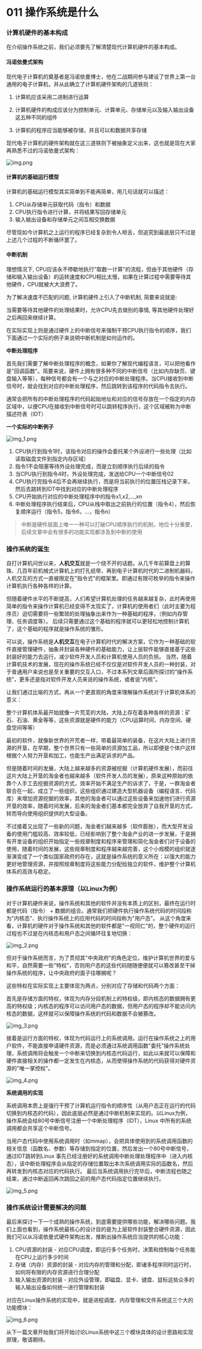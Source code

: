 # 011 操作系统是什么

### 计算机硬件的基本构成

在介绍操作系统之前，我们必须要先了解清楚现代计算机硬件的基本构成。

#### 冯诺依曼式架构

现代电子计算机的奠基者是冯诺依曼博士，他在二战期间参与建设了世界上第一台通用的电子计算机，并从此确立了计算机硬件架构的几道铁则：

1. 计算机应该采用二进制进行运算

2. 计算机硬件的构成应该分为控制单元、计算单元、存储单元以及输入输出设备这五种不同的组件

3. 计算机的程序应当能够被存储，并且可以和数据共享存储

现代电子计算机的硬件架构就在这三道铁则下被抽象定义出来，这也就是现在大家再熟悉不过的冯诺依曼式架构：

![img.png](img.png)

#### 计算机的基础运行模型

计算机的基础运行模型其实简单到不能再简单，用几句话就可以描述：

1. CPU从存储单元获取代码（指令）和数据
2. CPU执行指令进行计算，并将结果写回存储单元
3. 输入输出设备和存储单元之间互相交换数据

尽管现如今计算机之上运行的程序已经复杂到令人咂舌，但追究到最底层只不过是上述几个过程的不断循环罢了。

#### 中断机制

理想情况下, CPU应该永不停歇地执行"取数一计算"的流程，但由于其他硬件（存储和输入输出设备）的运转速度和CPU相比太慢，如果在计算过程中需要等待其他硬件，CPU就被大大浪费了。

为了解决速度不匹配的问题, 计算机硬件上引入了中断机制, 简要来说就是:

当需要等待其他硬件的处理结果时，允许CPU先去做别的事情, 等其他硬件处理好之后再回来继续计算。

在实际实现上则是通过硬件上的中断信号来强制干预CPU执行指令的顺序，我们下面通过一个实际的例子来说明中断机制是如何运作的。

**中断处理程序**

首先我们需要了解中断处理程序的概念，如果你了解现代编程语言，可以把他看作是"回调函数"。简要来说，硬件上拥有很多种不同的中断信号（比如内存缺页、键盘输入等等），每种信号都会有一个与之对应的中断处理程序。当CPU接收到中断信号时，就会找到对应的中断处理程序，然后跳转到该程序的代码指令去执行。

通常会把所有的中断处理程序的代码起始地址和对应的信号存放在一个指定的内存区域中，以便CPU在接收到中断信号时可以跳转程序执行，这个区域被称为中断描述符表（IDT）

**一个实际的中断例子**

![img_1.png](img_1.png)

1. CPU执行到指令1时，该指令对应的操作会委托某个外设进行一些处理（比如读取磁盘文件到指定内存区域）
2. 指令1不会阻塞等待外设处理完成，而是立刻顺序执行后续的指令
3. 当CPU执行到指令4时，外设处理完成，发送给CPU一个中断信号02
4. CPU执行完指令4后不会再继续执行，而是将当前执行的位置压栈记录下来，然后去跳转到IDT中找到对应的中断处理程序
5. CPU开始执行对应的中断处理程序中的指令x1,x2,...,xn
6. 中断处理程序执行结束后，CPU从栈中取出之前执行的位置（指令4），然后恢复顺序运行（指令5，指令6，...，指令n）

> 中断是硬件层面上唯一一种可以打破CPU顺序执行的机制，地位十分重要，后续文章中会有很多的功能实现都涉及到中断的使用

### 操作系统的诞生

自打计算机问世以来，**人机交互**就是一个绕不开的话题。从几千年前算盘上的算珠、几百年前机械式计算机上的打孔纸带，再到电子计算机时代的二进制机器码，人机交互的方式一直被限定在"指令式"的框架里。即通过有限可枚举的指令来操作计算机执行各种各样的计算。

但随着硬件水平的不断提高，人们希望计算机处理的任务越来越复杂，此时再使用简单的指令来操作计算机已经变得不太现实了，计算机的使用者们（此时主要为程序员）迫切需要将一些繁琐的处理抽象出来作为一种基础的程序，（例如内存管理、任务调度等）。
后续只需要通过这个基础的程序就可以更轻松地控制计算机了，这个基础的程序就是操作系统的雏形。

可以说，操作系统是**人机交互**在电子计算机时代的解决方案，它作为一种基础的软件直接管理硬件，抽象并封装各种硬件的基础能力，让上层软件能够直接基于这些封装好的能力去运行，减少软件开发人员和计算机使用人员的负担。
当然，随着计算机技术的发展，现在的操作系统已经不仅仅是对软件开发人员的一种封装，对于普通用户来说也是至关重要的交互入口，不过本系列文章后面所探讨的“操作系统”，更多还是指对软件开发人员来说的操作系统，或者说“内核”。

让我们通过比喻的方式，再从一个更直观的角度来理解操作系统对于计算机体系的意义：

整个计算机体系最开始就像一片荒芜的大陆，大陆上存在着各种各样的资源：矿石、石油、黄金等等，这些资源就是硬件的能力（CPU运算时间、内存空间、硬盘空间等等）

最初的软件，就像新世界的开荒者一样，带着最简单的装备，在这片大陆上进行资源的开垦，在早期，整个世界只有一些简单的资源加工品，所以即便是个体户这样根据个人努力开垦和加工，也能生产出满足诉求的产品。

但是随着时间的发展，大陆上越来越多的资源被挖掘（计算机硬件发展），而前往这片大陆上开垦的淘金者也越来越多（软件开发人员的发展），原来这种原始的依靠个人手工去挖掘资源的方式，效率开始不满足生产的诉求了，于是，一群淘金者联合在一起，成立了一些组织，这些组织通过建造大型机器设备（编程语言、代码库）来增加资源挖掘的效率，其他的淘金者可以通过这些设备来加速他们进行资源开垦的效率，随着时间发展，后来的淘金者们基本都完全放弃了自我开垦的方式，转而导向使用组织提供的大型设备。

不过接着又出现了一些新的问题，淘金者们越来越多（软件膨胀），而大型开发设备的使用门槛较高、效率较低，已经影响到了整个淘金产业的进一步发展，于是拥有开发设备的组织开始指定一些规章制度和程序来管理和简化淘金者们对于设备的使用，随着时间的发展，这些规章制度和程序越来越完善，这个小规模的组织就逐渐演变成了一个类似国家政府的存在，这就是操作系统的意义所在：以强大的能力更好地管理资源，并按照规章制度将这些能力分配给独立的软件，维护整个计算机体系的高效与稳定。

### 操作系统运行的基本原理（以Linux为例）

对于计算机硬件来说，操作系统和其他的软件并没有本质上的区别，最终在运行时都是代码（指令） + 数据的组合。通常我们把硬件执行操作系统代码的时间段称为"内核态"、执行操作系统上的应用代码的时间段称为"用户态"。
从这个角度来看，计算机的硬件对于操作系统和其他的软件都是"一视同仁"的，整个硬件的运行过程也不过是在内核态和用户态之间循环往复地切换：

![img_2.png](img_2.png)

但对于操作系统而言，为了贯彻其"中央政府"的角色定位，维护计算机世界的爱与和平，自然需要一些"特权"，否则用户态的这些代码随随便便就可以篡改甚至干掉操作系统的程序，让中央政府的面子往哪搁呢？

这些特权在实际实现上主要体现为两点，分别对应了存储和代码两个方面：

首先是存储方面的特权，体现为内存分段机制上的特权级，即内核态的数据拥有更高的特权级；内核态的程序可以访问用户态的数据，但用户态的程序却不能访问内核态的数据，这样就可以保障操作系统的代码和数据不会被篡改。

![img_3.png](img_3.png)

接着是运行方面的特权，体现为代码运行上的系统调用。运行在操作系统之上的用户软件，不能直接申请硬件资源，而是必须通过系统调用函数"委托"操作系统处理，系统调用将会触发一个中断来切换到内核态代码运行，如此以来就可以保障和硬件直接相关的操作都一定发生在内核态，从而使得操作系统的代码获得对硬件资源的"唯一掌控权"。

![img_4.png](img_4.png)

**系统调用的实现**

系统调用本质上是强行干预了计算机运行指令的顺序性（从用户态正在运行的代码切换到内核态的代码），因此底层必然是通过中断机制来实现的。以Linux为例，操作系统会给80号中断信号注册一个中断处理程序（IDT），Linux
中所有的系统调用都会共享这个中断信号。

当用户态代码中使用系统调用时（如mmap），会把具体使用到的系统调用函数的相关信息（函数名、参数）等存储到指定的位置，然后发出一个80号中断信号，通过IDT跳转到Linux
事先已经注册好的系统调用中断处理处理程序中（进入内核态），该中断处理程序会从指定的存储位置取出本次系统调用实际的函数名，然后再转发到内核态对应的代码执行。
最后当系统调用执行完毕后，中断流程也随之结束，通过中断返回再次跳回之前的用户态代码指定位置继续执行。

![img_5.png](img_5.png)

### 操作系统设计需要解决的问题

最后来探讨一下一个成熟的操作系统，到底需要提供哪些功能，解决哪些问题。我们上面也看到，操作系统最核心的设计目的是为上层软件封装整合硬件资源，因此我们可以从冯诺依曼式硬件架构出发，推断出操作系统应当提供的核心功能：

1. CPU资源的封装 - 对应CPU调度，即运行多个任务时，决策和控制每个任务能在CPU上运行多少时间
2. 存储（内存）资源的封装 - 对应内存的管理和分配，即诸多程序同时运行时，如何将有限的内存资源进行合理分配
3. 输入输出资源的封装 - 对应外设管理，即磁盘、显卡、键盘、鼠标这些众多的输入输出设备如何统一进行管理和封装

对应在Linux操作系统的实现中，就是进程调度、内存管理和文件系统这三个大的功能模块：

![img_6.png](img_6.png)

从下一篇文章开始我们将开始讨论Linux系统中这三个模块具体的设计思路和实现原理，敬请期待。